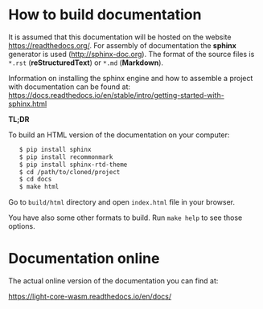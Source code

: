 # How to build documentation

It is assumed that this documentation will be hosted on the website https://readthedocs.org/.
For assembly of documentation the **sphinx** generator is used (http://sphinx-doc.org).
The format of the source files is `*.rst` (**reStructuredText**) or `*.md` (**Markdown**).

Information on installing the sphinx engine and how to assemble a project with documentation can be found at:
https://docs.readthedocs.io/en/stable/intro/getting-started-with-sphinx.html


**TL;DR**

To build an HTML version of the documentation on your computer:

```sh
   $ pip install sphinx
   $ pip install recommonmark
   $ pip install sphinx-rtd-theme
   $ cd /path/to/cloned/project
   $ cd docs
   $ make html
```

Go to `build/html` directory and open `index.html` file in your browser.

You have also some other formats to build. Run `make help` to see those options.


# Documentation online

The actual online version of the documentation you can find at:

https://light-core-wasm.readthedocs.io/en/docs/

